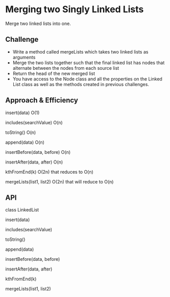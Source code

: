 # Merging two Singly Linked Lists

Merge two linked lists into one.

## Challenge

* Write a method called mergeLists which takes two linked lists as arguments
* Merge the two lists together such that the final linked list has nodes that alternate between the nodes from each source list
* Return the head of the new merged list
* You have access to the Node class and all the properties on the Linked List class as well as the methods created in previous challenges.

## Approach & Efficiency
insert(data) O(1)

includes(searchValue) O(n)

toString() O(n)

append(data) O(n)

insertBefore(data, before) O(n)

insertAfter(data, after) O(n)

kthFromEnd(k) O(2n) that reduces to O(n)

mergeLists(list1, list2) O(2n) that will reduce to O(n)



## API

class LinkedList 

  insert(data)

  includes(searchValue)

  toString()
  
  append(data)
  
  insertBefore(data, before)

  insertAfter(data, after)

  kthFromEnd(k)

  mergeLists(list1, list2)